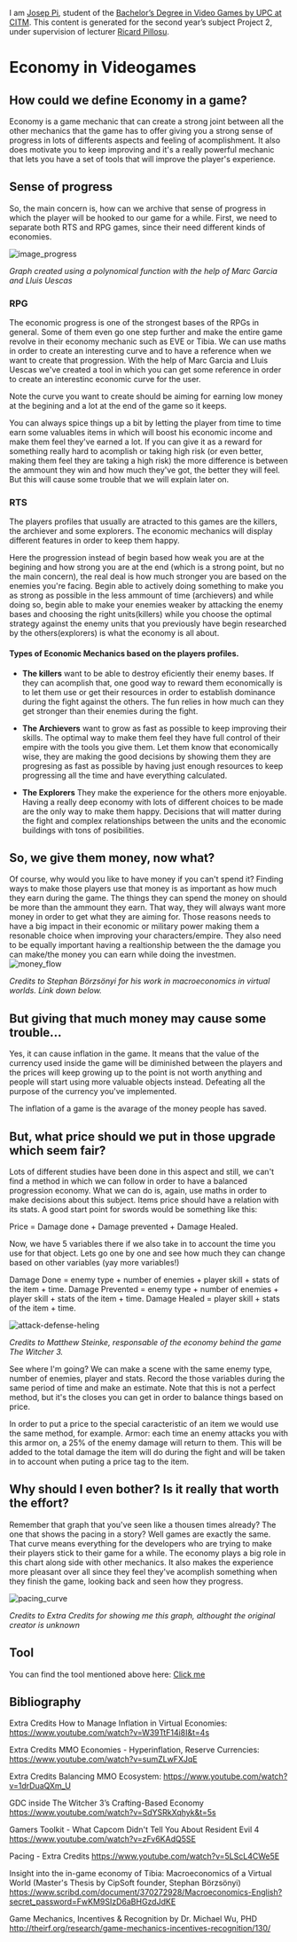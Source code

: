 
I am [Josep Pi](<https://www.linkedin.com/in/josep-serra-409431146>), student of the [Bachelor’s Degree in Video Games by UPC at CITM](<https://www.citm.upc.edu/ing/estudis/graus-videojocs/>). This content is generated for the second year’s subject Project 2, under supervision of lecturer [Ricard Pillosu](<https://es.linkedin.com/in/ricardpillosu>).

# Economy in Videogames
## How could we define Economy in a game?
Economy is a game mechanic that can create a strong joint between all the other mechanics that the game has to offer giving you a strong sense of progress in lots of differents aspects and feeling of acomplishment. It also does motivate you to keep improving and it's a really powerful mechanic that lets you have a set of tools that will improve the player's experience.

## Sense of progress
So, the main concern is, how can we archive that sense of progress in which the player will be hooked to our game for a while. First, we need to separate both RTS and RPG games, since their need different kinds of economies.

![image_progress](https://github.com/joseppi/Economy_in_videogames/blob/master/Wiki%20Economy%20Images/Example%20of%20progress%20graph.PNG?raw=true)

*Graph created using a polynomical function with the help of Marc Garcia and Lluis Uescas*

### RPG
The economic progress is one of the strongest bases of the RPGs in general. Some of them even go one step further and make the entire game revolve in their economy mechanic such as EVE or Tibia.
We can use maths in order to create an interesting curve and to have a reference when we want to create that progression. 
With the help of Marc Garcia and Lluis Uescas we've created a tool in which you can get some reference in order to create an interestinc economic curve for the user.

Note the curve you want to create should be aiming for earning low money at the begining and a lot at the end of the game so it keeps.

You can always spice things up a bit by letting the player from time to time earn some valuables items in which will boost his economic income and make them feel they've earned a lot. If you can give it as a reward for something really hard to acomplish or taking high risk (or even better, making them feel they are taking a high risk) the more difference is between the ammount they win and how much they've got, the better they will feel. But this will cause some trouble that we will explain later on.

### RTS
The players profiles that usually are atracted to this games are the killers, the archiever and some explorers. The economic mechanics will display different features in order to keep them happy. 

Here the progression instead of begin based how weak you are at the begining and how strong you are at the end (which is a strong point, but no the main concern), the real deal is how much stronger you are based on the enemies you're facing. Begin able to actively doing something to make you as strong as possible in the less ammount of time (archievers) and while doing so, begin able to make your enemies weaker by attacking the enemy bases and choosing the right units(killers) while you choose the optimal strategy against the enemy units that you previously have begin researched by the others(explorers) is what the economy is all about.

#### Types of Economic Mechanics based on the players profiles.
* **The killers** want to be able to destroy eficiently their enemy bases. If they can acomplish that, one good way to reward them economically is to let them use or get their resources in order to establish dominance during the fight against the others. The fun relies in how much can they get stronger than their enemies during the fight.

* **The Archievers** want to grow as fast as possible to keep improving their skills. The optimal way to make them feel they have full control of their empire with the tools you give them. Let them know that economically wise, they are making the good decisions by showing them they are progresing as fast as possible by having just enough resources to keep progressing all the time and have everything calculated.

* **The Explorers** They make the experience for the others more enjoyable. Having a really deep economy with lots of different choices to be made are the only way to make them happy. Decisions that will matter during the fight and complex relationships between the units and the economic buildings with tons of posibilities.

## So, we give them money, now what?
Of course, why would you like to have money if you can't spend it? Finding ways to make those players use that money is as important as how much they earn during the game. The things they can spend the money on should be more than the ammount they earn. That way, they will always want more money in order to get what they are aiming for. Those reasons needs to have a big impact in their economic or military power making them a resonable choice when improving your characters/empire. They also need to be equally important having a realtionship between the the damage you can make/the money you can earn while doing the investmen.
![money_flow](https://github.com/joseppi/Economy_in_videogames/blob/master/Wiki%20Economy%20Images/Flow%20of%20money%20in%20an%20MMORPG.PNG?raw=true)

*Credits to Stephan Börzsönyi for his work in macroeconomics in virtual worlds. Link down below.*

## But giving that much money may cause some trouble...
Yes, it can cause inflation in the game. It means that the value of the currency used inside the game will be diminished between the players and the prices will keep growing up to the point is not worth anything and people will start using more valuable objects instead. Defeating all the purpose of the currency you've implemented.

The inflation of a game is the avarage of the money people has saved.

## But, what price should we put in those upgrade which seem fair?
Lots of different studies have been done in this aspect and still, we can't find a method in which we can follow in order to have a balanced progression economy. What we can do is, again, use maths in order to make decisions about this subject. Items price should have a relation with its stats. A good start point for swords would be something like this:

Price = Damage done + Damage prevented + Damage Healed.

Now, we have 5 variables there if we also take in to account the time you use for that object. Lets go one by one and see how much they can change based on other variables (yay more variables!)

Damage Done = enemy type + number of enemies + player skill + stats of the item + time.
Damage Prevented = enemy type + number of enemies + player skill + stats of the item + time.
Damage Healed = player skill + stats of the item + time.

![attack-defense-heling](https://github.com/joseppi/Economy_in_videogames/blob/master/Wiki%20Economy%20Images/Damage-Defense-Heal.PNG?raw=true)

*Credits to Matthew Steinke, responsable of the economy behind the game The Witcher 3.*

See where I'm going? We can make a scene with the same enemy type, number of enemies, player and stats. Record the those variables during the same period of time and make an estimate. Note that this is not a perfect method, but it's the closes you can get in order to balance things based on price.

In order to put a price to the special caracteristic of an item we would use the same method, for example. Armor: each time an enemy attacks you with this armor on, a 25% of the enemy damage will return to them. This will be added to the total damage the item will do during the fight and will be taken in to account when puting a price tag to the item.

## Why should I even bother? Is it really that worth the effort?
Remember that graph that you've seen like a thousen times already? The one that shows the pacing in a story? Well games are exactly the same. That curve means everything for the developers who are trying to make their players stick to their game for a while. The economy plays a big role in this chart along side with other mechanics. It also makes the experience more pleasant over all since they feel they've acomplish something when they finish the game, looking back and seen how they progress.

![pacing_curve](https://github.com/joseppi/Economy_in_videogames/blob/master/Wiki%20Economy%20Images/Pacing%20Curve.PNG?raw=true)

*Credits to Extra Credits for showing me this graph, althought the original creator is unknown*

## Tool
You can find the tool mentioned above here: [Click me](https://docs.google.com/spreadsheets/d/10UDd0ExogH29ZdufqrceJjp1WT0-Bghc0ELqBsWkkNU/edit?usp=sharing)


## Bibliography
Extra Credits How to Manage Inflation in Virtual Economies: https://www.youtube.com/watch?v=W39TtF14i8I&t=4s

Extra Credits MMO Economies - Hyperinflation, Reserve Currencies:
https://www.youtube.com/watch?v=sumZLwFXJqE

Extra Credits Balancing MMO Ecosystem:
https://www.youtube.com/watch?v=1drDuaQXm_U

GDC inside The Witcher 3’s Crafting-Based Economy
https://www.youtube.com/watch?v=SdYSRkXqhyk&t=5s

Gamers Toolkit - What Capcom Didn't Tell You About Resident Evil 4
https://www.youtube.com/watch?v=zFv6KAdQ5SE

Pacing - Extra Credits
https://www.youtube.com/watch?v=5LScL4CWe5E

Insight into the in-game economy of Tibia: Macroeconomics of a Virtual World (Master's Thesis by CipSoft founder, Stephan Börzsönyi)
https://www.scribd.com/document/370272928/Macroeconomics-English?secret_password=FwKM9SIzD6aBHGzdJdKE

Game Mechanics, Incentives & Recognition by Dr. Michael Wu, PHD
http://theirf.org/research/game-mechanics-incentives-recognition/130/
